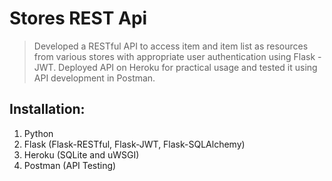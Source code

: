 # Stores REST Api

> Developed a RESTful API to access item and item list as resources from various stores with appropriate user authentication using Flask - JWT.
> Deployed API on Heroku for practical usage and tested it using API development in Postman.

## Installation:
1. Python
2. Flask (Flask-RESTful, Flask-JWT, Flask-SQLAlchemy)
3. Heroku (SQLite and uWSGI)
4. Postman (API Testing)

